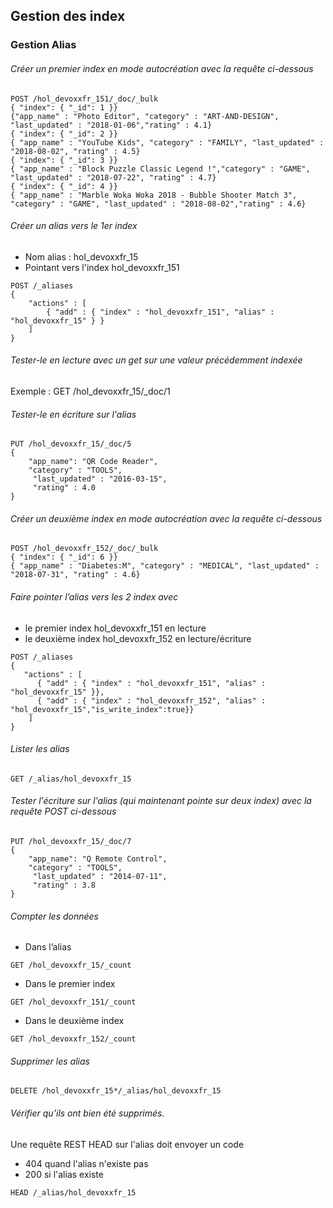 ## Gestion des index
### Gestion Alias


###### Créer un premier index en mode autocréation avec la requête ci-dessous
```shell
POST /hol_devoxxfr_151/_doc/_bulk
{ "index": { "_id": 1 }}
{"app_name" : "Photo Editor", "category" : "ART-AND-DESIGN", "last_updated" : "2018-01-06","rating" : 4.1}
{ "index": { "_id": 2 }}
{ "app_name" : "YouTube Kids", "category" : "FAMILY", "last_updated" : "2018-08-02", "rating" : 4.5}
{ "index": { "_id": 3 }}      
{ "app_name" : "Block Puzzle Classic Legend !","category" : "GAME", "last_updated" : "2018-07-22", "rating" : 4.7}
{ "index": { "_id": 4 }}      
{ "app_name" : "Marble Woka Woka 2018 - Bubble Shooter Match 3", "category" : "GAME", "last_updated" : "2018-08-02","rating" : 4.6}
```    

###### Créer un alias vers le 1er index
* Nom alias : hol_devoxxfr_15
* Pointant vers l'index hol_devoxxfr_151 
```shell
POST /_aliases
{
    "actions" : [
        { "add" : { "index" : "hol_devoxxfr_151", "alias" : "hol_devoxxfr_15" } }
    ]
}
```

###### Tester-le en lecture avec un get sur une valeur précédemment indexée
Exemple : GET /hol_devoxxfr_15/_doc/1

###### Tester-le en écriture sur l'alias
```shell
PUT /hol_devoxxfr_15/_doc/5
{
    "app_name": "QR Code Reader",
    "category" : "TOOLS",
     "last_updated" : "2016-03-15",
     "rating" : 4.0
}
```

###### Créer un deuxième index en mode autocréation avec la requête ci-dessous
```shell
POST /hol_devoxxfr_152/_doc/_bulk
{ "index": { "_id": 6 }}      
{ "app_name" : "Diabetes:M", "category" : "MEDICAL", "last_updated" : "2018-07-31", "rating" : 4.6}      
```

###### Faire pointer l’alias vers les 2 index avec
* le premier index hol_devoxxfr_151 en lecture
* le deuxième index hol_devoxxfr_152 en lecture/écriture

```shell
POST /_aliases
{
   "actions" : [
      { "add" : { "index" : "hol_devoxxfr_151", "alias" : "hol_devoxxfr_15" }},     
      { "add" : { "index" : "hol_devoxxfr_152", "alias" : "hol_devoxxfr_15","is_write_index":true}}
    ]
}
```

###### Lister les alias
```shell
GET /_alias/hol_devoxxfr_15
```

###### Tester l'écriture sur l'alias (qui maintenant pointe sur deux index) avec la requête POST ci-dessous
```shell
PUT /hol_devoxxfr_15/_doc/7
{
    "app_name": "Q Remote Control",
    "category" : "TOOLS",
     "last_updated" : "2014-07-11",
     "rating" : 3.8
}
```

###### Compter les données
* Dans l’alias
```shell
GET /hol_devoxxfr_15/_count
```

* Dans le premier index
```shell
GET /hol_devoxxfr_151/_count
```

* Dans le deuxième index
```shell
GET /hol_devoxxfr_152/_count
```

###### Supprimer les alias
```shell
DELETE /hol_devoxxfr_15*/_alias/hol_devoxxfr_15
```

###### Vérifier qu’ils ont bien été supprimés. 
Une requête REST HEAD sur l'alias doit envoyer un code 
* 404 quand l'alias n'existe pas
* 200 si l'alias existe
```shell
HEAD /_alias/hol_devoxxfr_15
```

